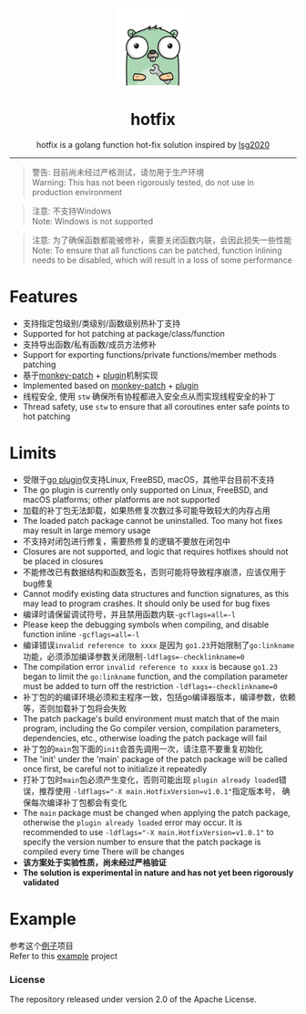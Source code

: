 <div align="center" style="text-align: center">
<img src="logo.png" alt="go-hotfix" width="128px"/>
<h1>hotfix</h1>
<p>hotfix is a golang function hot-fix solution inspired by <a href="https://github.com/lsg2020/go-hotfix">lsg2020</a></p>
<hr/>
</div>


> 警告: 目前尚未经过严格测试，请勿用于生产环境  
> Warning: This has not been rigorously tested, do not use in production environment

> 注意: 不支持Windows  
> Note: Windows is not supported

> 注意: 为了确保函数都能被修补，需要关闭函数内联，会因此损失一些性能  
> Note: To ensure that all functions can be patched, function inlining needs to be disabled, which will result in a loss of some performance

# Features
* 支持指定包级别/类级别/函数级别热补丁支持
* Supported for hot patching at package/class/function
* 支持导出函数/私有函数/成员方法修补
* Support for exporting functions/private functions/member methods patching
* 基于[monkey-patch](github.com/brahma-adshonor/gohook) + [plugin](https://pkg.go.dev/plugin)机制实现
* Implemented based on [monkey-patch](github.com/brahma-adshonor/gohook) + [plugin](https://pkg.go.dev/plugin)
* 线程安全, 使用 `stw` 确保所有协程都进入安全点从而实现线程安全的补丁
* Thread safety, use `stw` to ensure that all coroutines enter safe points to hot patching

# Limits
* 受限于[go plugin](https://pkg.go.dev/plugin)仅支持Linux, FreeBSD, macOS，其他平台目前不支持
* The go plugin is currently only supported on Linux, FreeBSD, and macOS platforms; other platforms are not supported
* 加载的补丁包无法卸载，如果热修复次数过多可能导致较大的内存占用
* The loaded patch package cannot be uninstalled. Too many hot fixes may result in large memory usage
* 不支持对闭包进行修复，需要热修复的逻辑不要放在闭包中
* Closures are not supported, and logic that requires hotfixes should not be placed in closures
* 不能修改已有数据结构和函数签名，否则可能将导致程序崩溃，应该仅用于bug修复
* Cannot modify existing data structures and function signatures, as this may lead to program crashes. It should only be used for bug fixes
* 编译时请保留调试符号，并且禁用函数内联`-gcflags=all=-l`
* Please keep the debugging symbols when compiling, and disable function inline `-gcflags=all=-l`
* 编译错误`invalid reference to xxxx` 是因为 `go1.23`开始限制了`go:linkname`功能，必须添加编译参数关闭限制`-ldflags=-checklinkname=0`
* The compilation error `invalid reference to xxxx` is because `go1.23` began to limit the `go:linkname` function, and the compilation parameter must be added to turn off the restriction `-ldflags=-checklinkname=0`
* 补丁包的的编译环境必须和主程序一致，包括go编译器版本，编译参数，依赖等，否则加载补丁包将会失败
* The patch package's build environment must match that of the main program, including the Go compiler version, compilation parameters, dependencies, etc., otherwise loading the patch package will fail
* 补丁包的`main`包下面的`init`会首先调用一次，请注意不要重复初始化
* The 'init' under the 'main' package of the patch package will be called once first, be careful not to initialize it repeatedly
* 打补丁包时`main`包必须产生变化，否则可能出现 `plugin already loaded`错误，推荐使用 `-ldflags="-X main.HotfixVersion=v1.0.1"`指定版本号， 确保每次编译补丁包都会有变化
* The `main` package must be changed when applying the patch package, otherwise the `plugin already loaded` error may occur. It is recommended to use `-ldflags="-X main.HotfixVersion=v1.0.1"` to specify the version number to ensure that the patch package is compiled every time There will be changes
* **该方案处于实验性质，尚未经过严格验证**
* **The solution is experimental in nature and has not yet been rigorously validated**

# Example

参考这个[例子](./example/webapp)项目  
Refer to this [example](./example/webapp) project

### License

The repository released under version 2.0 of the Apache License.